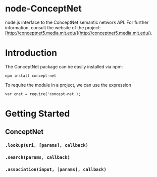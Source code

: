 node-ConceptNet
===============

node.js interface to the ConceptNet semantic network API. For further information, consult the website of the project: 
[http://conceptnet5.media.mit.edu/](http://conceptnet5.media.mit.edu/).

# Introduction

The ConceptNet package can be easily installed via npm:

```
npm install concept-net
```

To require the module in a project, we can use the expression

```
var cnet = require('concept-net');
```

# Getting Started 

## ConceptNet

### `.lookup(uri, [params], callback)`

### `.search(params, callback)`

### `.association(input, [params], callback)`